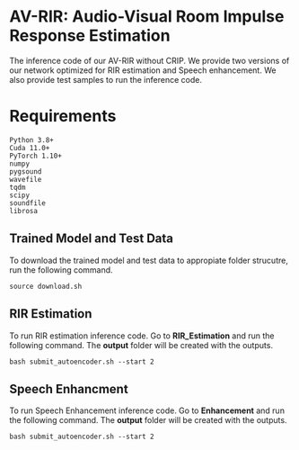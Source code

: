 # AV-RIR: Audio-Visual Room Impulse Response Estimation 

The inference code of our AV-RIR without CRIP. We provide two versions of our network optimized for RIR estimation and Speech enhancement. We also provide test samples to run the inference code. 

# Requirements

```
Python 3.8+
Cuda 11.0+
PyTorch 1.10+
numpy
pygsound
wavefile
tqdm
scipy
soundfile
librosa
```

## Trained Model and Test Data
To download the trained model and test data to appropiate folder strucutre, run the following command.
```
source download.sh
```

## RIR Estimation
To run RIR estimation inference code. Go to **RIR_Estimation** and run the following command. The **output** folder will be created with the outputs.
```
bash submit_autoencoder.sh --start 2
```


## Speech Enhancment
To run Speech Enhancement inference code. Go to **Enhancement** and run the following command. The **output** folder will be created with the outputs.
```
bash submit_autoencoder.sh --start 2
```
